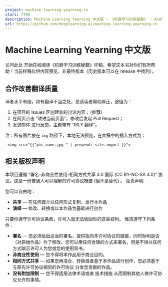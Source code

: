```yaml
---
project: machine-learning-yearning-cn
stars: 7780
description: Machine Learning Yearning 中文版 - 《机器学习训练秘籍》 - Andrew Ng 著
url: https://github.com/deeplearning-ai/machine-learning-yearning-cn
---
```


Machine Learning Yearning 中文版
=============================

访问此处 开始在线阅读《机器学习训练秘籍》样稿，希望这本书对你们有所帮助！当前样稿仅供内容预览，非最终版本（历史版本可以在 release 中找到）。

合作改善翻译质量
--------

译者水平有限，如有翻译不当之处，恳请读者帮助斧正，途径为：

1.  在项目的 Issues 区创建新的讨论内容；（推荐）
2.  在网页点击 “改进当前页面”，修改后发起 Pull Request；
3.  发送邮件 进行反馈，主题带有 “MLY 翻译”。

注：所有图片放在 `img` 路径下，本地无法预览，在文稿中的插入方式为：

```
 <img src="{{"pic_name.jpg " | prepend: site.imgurl }}">
```

相关版权声明
------

本项目遵循 “署名-非商业性使用-相同方式共享 4.0 国际 (CC BY-NC-SA 4.0)” 协议。这是一份普通人可以理解的许可协议概要 (但不是替代) 。 免责声明.

您可以自由地：

-   **共享** — 在任何媒介以任何形式复制、发行本作品
-   **演绎** — 修改、转换或以本作品为基础进行创作

只要你遵守许可协议条款，许可人就无法收回你的这些权利。 惟须遵守下列条件：

-   **署名** — 您必须给出适当的署名，提供指向本许可协议的链接，同时标明是否（对原始作品）作了修改。您可以用任何合理的方式来署名，但是不得以任何方式暗示许可人为您或您的使用背书。
-   **非商业性使用** — 您不得将本作品用于商业目的。
-   **相同方式共享** — 如果您再混合、转换或者基于本作品进行创作，您必须基于与原先许可协议相同的许可协议 分发您贡献的作品。
-   **没有附加限制** — 您不得适用法律术语或者 技术措施 从而限制其他人做许可协议允许的事情。
